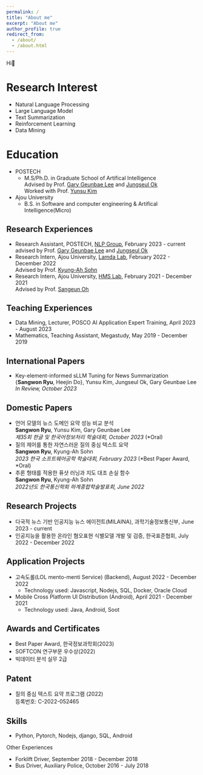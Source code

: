 ```yaml
---
permalink: /
title: "About me"
excerpt: "About me"
author_profile: true
redirect_from: 
  - /about/
  - /about.html
---
```


Hi👋

Research Interest
======
- Natural Language Processing
- Large Language Model
- Text Summarization
- Reinforcement Learning
- Data Mining


Education
======
- POSTECH
  - M.S/Ph.D. in Graduate School of Artifical Intelligence
                  <br>Advised by Prof. <a href="https://sites.google.com/view/gary-geunbae-lee/">Gary Geunbae Lee</a> and
                  <a href="https://sites.google.com/view/jungseulok">Jungseul Ok</a>
                  <br>Worked with Prof. <a href="https://www.yunsukim.me/">Yunsu Kim</a>
- Ajou University
  - B.S. in Software and computer engineering & Artifical Intelligence(Micro)

Research Experiences
------
- Research Assistant, POSTECH, <a href="https://sites.google.com/view/nlppostech/">NLP Group</a>, February 2023 - current<br>advised by Prof. <a href="https://sites.google.com/view/gary-geunbae-lee/">Gary Geunbae Lee</a> and
                    <a href="https://sites.google.com/view/jungseulok">Jungseul Ok</a>
- Research Intern, Ajou University, <a href="https://sites.google.com/site/kasohn/group/">Lamda Lab</a>, February 2022 - December 2022<br>Advised by Prof. <a href="https://sites.google.com/site/kasohn/group/">Kyung-Ah Sohn</a>
- Research Intern, Ajou University, <a href="https://sites.google.com/view/hmsl/">HMS Lab</a>, February 2021 - December 2021<br>Advised by Prof. <a href="https://sites.google.com/view/sangeunoh/">Sangeun Oh</a>

Teaching Experiences
------
- Data Mining, Lecturer, POSCO AI Application Expert Training, April 2023 - August 2023
- Mathematics, Teaching Assistant, Megastudy, May 2019 - December 2019

International Papers
-----
- Key-element-informed sLLM Tuning for News Summarization<br>{<b>Sangwon Ryu</b>, Heejin Do}, Yunsu Kim, Jungseul Ok, Gary Geunbae Lee <br> <span style="font-style: italic;"> In Review, October 2023 </span><br>

Domestic Papers
-----
- 언어 모델의 뉴스 도메인 요약 성능 비교 분석</span><br>
                  <b>Sangwon Ryu</b>, Yunsu Kim, Gary Geunbae Lee <br> <span style="font-style: italic;"> 제35회 한글 및 한국어정보처리 학술대회, October 2023 </span>(*Oral)
- 질의 제어를 통한 자연스러운 질의 중심 텍스트 요약</span><br>
                  <b>Sangwon Ryu</b>, Kyung-Ah Sohn <br> <span style="font-style: italic;"> 2023 한국
                      소프트웨어공학 학술대회, February 2023 </span>(*Best Paper Award, *Oral)
- 추론 형태를 적용한 퓨샷 러닝과 지도 대조 손실 함수</span><br>
                  <b>Sangwon Ryu</b>, Kyung-Ah Sohn <br> <span style="font-style: italic;">
                      2022년도 한국통신학회
                      하계종합학술발표회, June 2022 </span>

Research Projects
-----
- 다국적 뉴스 기반 인공지능 뉴스 에이전트(MILAINA), 과학기술정보통신부, June 2023 - current
- 인공지능을 활용한 온라인 혐오표현 식별모델 개발 및 검증, 한국표준협회, July 2022 - December 2022

Application Projects
-----
- 고속도롤(LOL mento-menti Service) (Backend), August 2022 - December 2022
  - Technology used: Javascript, Nodejs, SQL, Docker, Oracle Cloud
- Mobile Cross Platform UI Distribution (Android), April 2021 - December 2021
  - Technology used: Java, Android, Soot

Awards and Certificates
-----
- Best Paper Award, 한국정보과학회(2023)
- SOFTCON 연구부문 우수상(2022)
- 빅데이터 분석 실무 2급

Patent
-----
- 질의 중심 텍스트 요약 프로그램 (2022)<br>
              등록번호: C-2022-052465

Skills
-----
- Python, Pytorch, Nodejs, django, SQL, Android

Other Experiences
- Forklift Driver, September 2018 - December 2018
- Bus Driver, Auxiliary Police, October 2016 - July 2018
